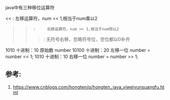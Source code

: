 

java中有三种移位运算符

<<      :     左移运算符，num << 1,相当于num乘以2
>>      :     右移运算符，num >> 1,相当于num除以2
>>>    :     无符号右移，忽略符号位，空位都以0补齐

1010    十进制：10     原始数       number
10100   十进制：20     左移一位     number = number << 1;
1010    十进制：10     右移一位     number = number >> 1;


## 参考:

1. https://www.cnblogs.com/hongten/p/hongten_java_yiweiyunsuangfu.html
